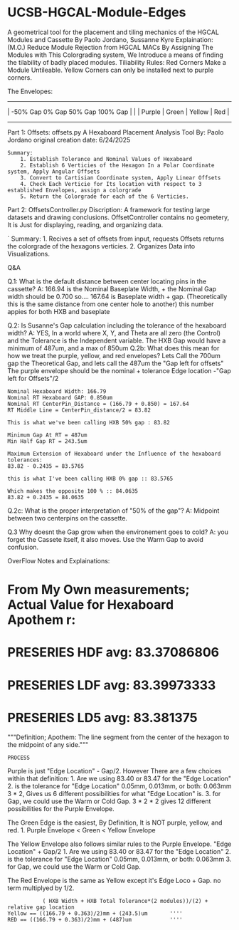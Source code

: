 # UCSB-HGCAL-Module-Edges
A geometrical tool for the placement and tiling mechanics of the HGCAL Modules and Cassette
    By Paolo Jordano, Sussanne Kyre
Explaination:
    (M.O.) Reduce Module Rejection from HGCAL MACs
    By Assigning The Modules with This Colorgrading system, We Introduce a means of finding the tilability of badly placed modules.
        Tiliability Rules: 
            Red Corners Make a Module Untileable. 
            Yellow Corners can only be installed next to purple corners. 

The Envelopes:
_______________________________________________________
|   -50% Gap     0% Gap      50% Gap     100% Gap       |
|        |   Purple  |   Green   |  Yellow   |   Red    |
________________________________________________________


Part 1: Offsets: offsets.py 
A Hexaboard Placement Analysis Tool
By: Paolo Jordano
original creation date: 6/24/2025

    Summary: 
        1. Establish Tolerance and Nominal Values of Hexaboard
        2. Establish 6 Verticies of the Hexagon In a Polar Coordinate system, Apply Angular Offsets
        3. Convert to Cartisian Coordinate system, Apply Linear Offsets
        4. Check Each Verticie for Its location with respect to 3 established Envelopes, assign a colorgrade
        5. Return the Colorgrade for each of the 6 Verticies. 

Part 2: OffsetsController.py
 Discription:
    A framework for testing large datasets and drawing conclusions. 
    OffsetController contains no geometery, 
    It is Just for displaying, reading, and organizing data. 

`   Summary: 
        1. Recives a set of offsets from input, requests Offsets returns the colorgrade of the hexagons verticies.
        2. Organizes Data into Visualizations.


Q&A

Q.1: What is the default distance between center locating pins in the cassette?
    A: 166.94 is the Nominal Baseplate Width, + the Nominal Gap width should be 0.700 so....
    167.64 is Baseplate width + gap. (Theoretically this is the same distance from one center hole to another)
    this number appies for both HXB and baseplate

Q.2: Is Susanne's Gap calculation including the tolerance of the hexaboard width?
    A: YES, In a world where X, Y, and Theta are all zero (the Control) and the Tolerance is the Independent variable.
    The HXB Gap would have a minimum of 487um, and a max of 850um
Q.2b: What does this mean for how we treat the purple, yellow, and red envelopes?
    Lets Call the 700um gap the Theoretical Gap, and lets call the 487um the "Gap left for offsets"
    The purple envelope should be the nominal + tolerance Edge location -"Gap left for Offsets"/2

    Nominal Hexaboard Width: 166.79
    Nominal RT Hexaboard GAP: 0.850um
    Nominal RT CenterPin_Distance = (166.79 + 0.850) = 167.64         
    RT Middle Line = CenterPin_distance/2 = 83.82

    This is what we've been calling HXB 50% gap : 83.82

    Minimum Gap At RT = 487um
    Min Half Gap RT = 243.5um

    Maximum Extension of Hexaboard under the Influence of the hexaboard tolerances:
    83.82 - 0.2435 = 83.5765

    this is what I've been calling HXB 0% gap :: 83.5765

    Which makes the opposite 100 % :: 84.0635    
    83.82 + 0.2435 = 84.0635
    
Q.2c: What is the proper interpretation of  "50% of the gap"?
    A: Midpoint between two centerpins on the cassette.

Q.3 Why doesnt the Gap grow when the environement goes to cold?
    A: you forget the Cassete itself, it also moves. Use the Warm Gap to avoid confusion. 
























OverFlow Notes and Explainations:
# From My Own measurements; Actual Value for Hexaboard Apothem r: 
#   PRESERIES HDF avg: 83.37086806
#   PRESERIES LDF avg: 83.39973333
#   PRESERIES LD5 avg: 83.381375

"""Definition; Apothem: The line segment from the center of the hexagon to the midpoint of any side."""

    

    PROCESS

    
Purple is just "Edge Location" - Gap/2. However There are a few choices within that definition:
    1. Are we using 83.40 or 83.47 for the "Edge Location"
    2. is the tolerance for "Edge Location" 0.05mm, 0.013mm, or both: 0.063mm
        3 * 2, Gives us 6 different possibilities for what "Edge Location" is. 
    3. for Gap, we could use the Warm or Cold Gap.
        3 * 2 * 2 gives 12 different possibilities for the Purple Envelope. 

The Green Edge is the easiest, By Definition, It is NOT     purple, yellow, and red. 
    1.    Purple Envelope < Green < Yellow Envelope

The Yellow Envelope also follows similar rules to the Purple Envelope. "Edge Location" + Gap/2
    1.  Are we using 83.40 or 83.47 for the "Edge Location"
    2. is the tolerance for "Edge Location" 0.05mm, 0.013mm, or both: 0.063mm
    3. for Gap, we could use the Warm or Cold Gap.

The Red Envelope is the same as Yellow except it's Edge Loco + Gap. no term multiplyed by 1/2. 

               ( HXB Width + HXB Total Tolerance*(2 modules))/(2) + relative gap location
    Yellow == ((166.79 + 0.363)/2)mm + (243.5)um       ''''
    RED == ((166.79 + 0.363)/2)mm + (487)um            ''''